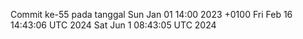 Commit ke-55 pada tanggal Sun Jan 01 14:00 2023 +0100
Fri Feb 16 14:43:06 UTC 2024
Sat Jun  1 08:43:05 UTC 2024

